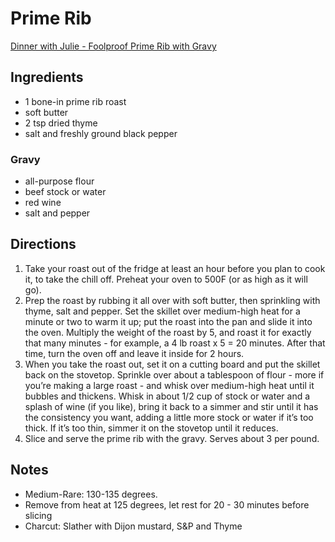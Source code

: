 # Prime Rib

[Dinner with Julie - Foolproof Prime Rib with Gravy](http://www.dinnerwithjulie.com/2016/12/12/foolproof-prime-rib-gravy/)

## Ingredients
* 1 bone-in prime rib roast
* soft butter
* 2 tsp dried thyme
* salt and freshly ground black pepper

### Gravy
* all-purpose flour
* beef stock or water
* red wine
* salt and pepper

## Directions
1. Take your roast out of the fridge at least an hour before you plan to cook it, to take the chill off. Preheat your oven to 500F (or as high as it will go).
2. Prep the roast by rubbing it all over with soft butter, then sprinkling with thyme, salt and pepper. Set the skillet over medium-high heat for a minute or two to warm it up; put the roast into the pan and slide it into the oven. Multiply the weight of the roast by 5, and roast it for exactly that many minutes - for example, a 4 lb roast x 5 = 20 minutes. After that time, turn the oven off and leave it inside for 2 hours.
3. When you take the roast out, set it on a cutting board and put the skillet back on the stovetop. Sprinkle over about a tablespoon of flour - more if you’re making a large roast - and whisk over medium-high heat until it bubbles and thickens. Whisk in about 1/2 cup of stock or water and a splash of wine (if you like), bring it back to a simmer and stir until it has the consistency you want, adding a little more stock or water if it’s too thick. If it’s too thin, simmer it on the stovetop until it reduces.
4. Slice and serve the prime rib with the gravy. Serves about 3 per pound.

## Notes
* Medium-Rare: 130-135 degrees.
* Remove from heat at 125 degrees, let rest for 20 - 30 minutes before slicing
* Charcut: Slather with Dijon mustard, S&P and Thyme
